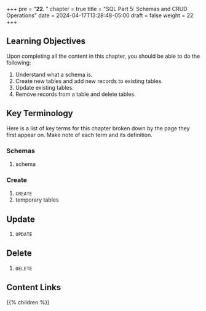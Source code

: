 +++
pre = "<b>22. </b>"
chapter = true
title = "SQL Part 5: Schemas and CRUD Operations"
date = 2024-04-17T13:28:48-05:00
draft = false
weight = 22
+++

## Learning Objectives

Upon completing all the content in this chapter, you should be able to do the following:

1. Understand what a schema is. 
1. Create new tables and add new records to existing tables.
1. Update existing tables.
1. Remove records from a table and delete tables.

## Key Terminology

Here is a list of key terms for this chapter broken down by the page they first appear on. Make note of each term and its definition.

### Schemas

1. schema

### Create

1. `CREATE`
1. temporary tables

## Update

1. `UPDATE`

## Delete

1. `DELETE`

## Content Links

{{% children %}}
